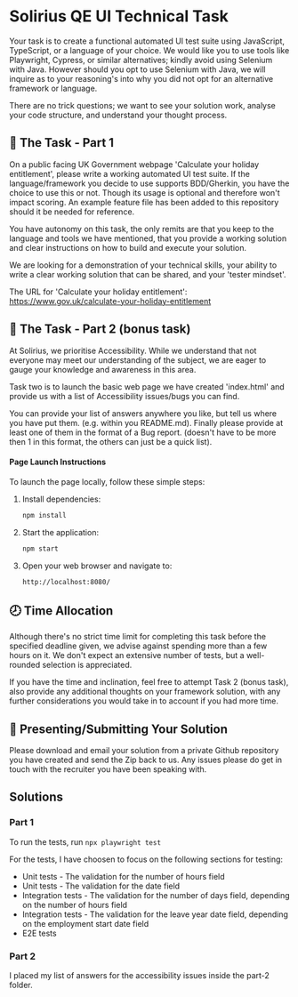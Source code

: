 # Solirius QE UI Technical Task

Your task is to create a functional automated UI test suite using JavaScript, TypeScript, or a language of your choice. We would like you to use tools like Playwright, Cypress, or similar alternatives; kindly avoid using Selenium with Java. However should you opt to use Selenium with Java, we will inquire as to your reasoning's into why you did not opt for an alternative framework or language.

There are no trick questions; we want to see your solution work, analyse your code structure, and understand your thought process.

## 📝 The Task - Part 1

On a public facing UK Government webpage 'Calculate your holiday entitlement', please write a working automated UI test suite. If the language/framework you decide to use supports BDD/Gherkin, you have the choice to use this or not. Though its usage is optional and therefore won't impact scoring.
An example feature file has been added to this repository should it be needed for reference.

You have autonomy on this task, the only remits are that you keep to the language and tools we have mentioned, that you provide a working solution and clear instructions on how to build and execute your solution.

We are looking for a demonstration of your technical skills, your ability to write a clear working solution that can be shared, and your 'tester mindset'.

The URL for 'Calculate your holiday entitlement': https://www.gov.uk/calculate-your-holiday-entitlement

## 🎢 The Task - Part 2 (bonus task)

At Solirius, we prioritise Accessibility. While we understand that not everyone may meet our understanding of the subject, we are eager to gauge your knowledge and awareness in this area.

Task two is to launch the basic web page we have created 'index.html' and provide us with a list of Accessibility issues/bugs you can find.

You can provide your list of answers anywhere you like, but tell us where you have put them. (e.g. within you README.md). Finally please provide at least one of them in the format of a Bug report. (doesn't have to be more then 1 in this format, the others can just be a quick list).

#### Page Launch Instructions

To launch the page locally, follow these simple steps:

1. Install dependencies:
    ```bash
    npm install
    ```
2. Start the application:
    ```bash
    npm start
    ```
3. Open your web browser and navigate to:
    ```bash
    http://localhost:8080/
    ```

## 🕗 Time Allocation

Although there's no strict time limit for completing this task before the specified deadline given, we advise against spending more than a few hours on it. We don't expect an extensive number of tests, but a well-rounded selection is appreciated.

If you have the time and inclination, feel free to attempt Task 2 (bonus task), also provide any additional thoughts on your framework solution, with any further considerations you would take in to account if you had more time.

## 📨 Presenting/Submitting Your Solution

Please download and email your solution from a private Github repository you have created and send the Zip back to us. Any issues please do get in touch with the recruiter you have been speaking with.

## Solutions

### Part 1

To run the tests, run
`npx playwright test`

For the tests, I have choosen to focus on the following sections for testing:

-   Unit tests - The validation for the number of hours field
-   Unit tests - The validation for the date field
-   Integration tests - The validation for the number of days field, depending on the number of hours field
-   Integration tests - The validation for the leave year date field, depending on the employment start date field
-   E2E tests

### Part 2

I placed my list of answers for the accessibility issues inside the part-2 folder.

